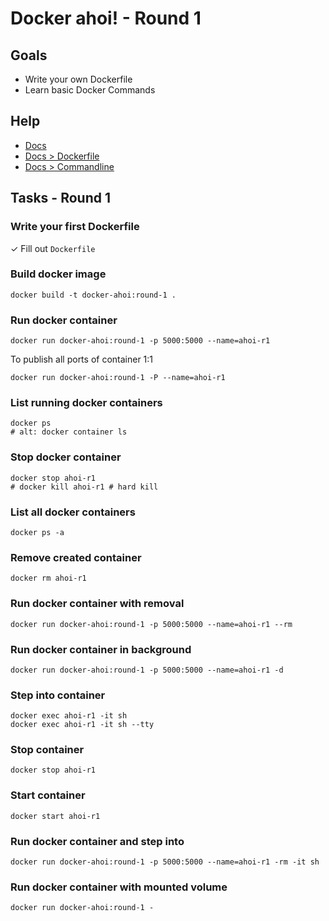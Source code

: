 # Docker ahoi! - Round 1

## Goals

* Write your own Dockerfile
* Learn basic Docker Commands

## Help

* [Docs](https://docs.docker.com)
* [Docs > Dockerfile](https://docs.docker.com/engine/reference/builder/)
* [Docs > Commandline](https://docs.docker.com/engine/reference/commandline/cli)

## Tasks - Round 1

### Write your first Dockerfile

✓ Fill out `Dockerfile`

### Build docker image

    docker build -t docker-ahoi:round-1 .

### Run docker container

    docker run docker-ahoi:round-1 -p 5000:5000 --name=ahoi-r1

To publish all ports of container 1:1

    docker run docker-ahoi:round-1 -P --name=ahoi-r1

### List running docker containers

    docker ps
    # alt: docker container ls

### Stop docker container

    docker stop ahoi-r1
    # docker kill ahoi-r1 # hard kill

### List all docker containers

    docker ps -a

### Remove created container

    docker rm ahoi-r1

### Run docker container with removal

    docker run docker-ahoi:round-1 -p 5000:5000 --name=ahoi-r1 --rm 

### Run docker container in background

    docker run docker-ahoi:round-1 -p 5000:5000 --name=ahoi-r1 -d

### Step into container

    docker exec ahoi-r1 -it sh
    docker exec ahoi-r1 -it sh --tty

### Stop container

    docker stop ahoi-r1

### Start container

    docker start ahoi-r1

### Run docker container and step into

    docker run docker-ahoi:round-1 -p 5000:5000 --name=ahoi-r1 -rm -it sh

### Run docker container with mounted volume

    docker run docker-ahoi:round-1 -
